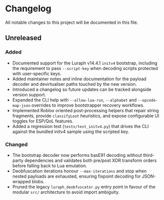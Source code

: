 # Changelog

All notable changes to this project will be documented in this file.

## Unreleased

### Added
- Documented support for the Luraph v14.4.1 ``initv4`` bootstrap, including
  the requirement to pass ``--script-key`` when decoding scripts protected with
  user-specific keys.
- Added maintainer notes and inline documentation for the payload decoder and
  devirtualiser paths touched by the new version.
- Introduced a changelog so future updates can be tracked alongside version
  support.
- Expanded the CLI help with ``--allow-lua-run``, ``--alphabet`` and
  ``--opcode-map-json`` overrides to improve bootstrapper recovery workflows.
- Implemented Roblox oriented post-processing helpers that repair string
  fragments, provide ``classifyLoot`` heuristics, and expose configurable UI
  toggles for ESP/QoL features.
- Added a regression test (``tests/test_initv4.py``) that drives the CLI
  against the bundled initv4 sample using the scripted key.

### Changed
- The bootstrap decoder now performs basE91 decoding without third-party
  dependencies and validates both pre/post XOR transform orders before falling
  back to Lua emulation.
- Deobfuscation iterations honour ``--max-iterations`` and stop when nested
  payloads are exhausted, ensuring fixpoint decoding for JSON-wrapped blobs.
- Pruned the legacy ``luraph_deobfuscator.py`` entry point in favour of the
  modular ``src/`` architecture to avoid import ambiguity.

